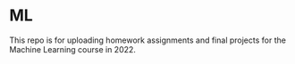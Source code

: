 # ML

This repo is for uploading homework assignments and final projects for the Machine Learning course in 2022.

